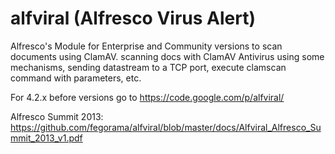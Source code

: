 alfviral (Alfresco Virus Alert)
===============================

Alfresco's Module for Enterprise and Community versions to scan documents using ClamAV. scanning docs with ClamAV Antivirus using some mechanisms, sending datastream to a TCP port, execute clamscan command with parameters, etc.

For 4.2.x before versions go to https://code.google.com/p/alfviral/

Alfresco Summit 2013: https://github.com/fegorama/alfviral/blob/master/docs/Alfviral_Alfresco_Summit_2013_v1.pdf
